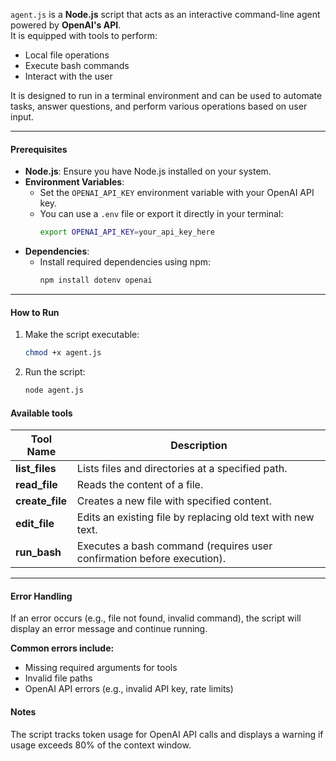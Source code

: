 `agent.js` is a **Node.js** script that acts as an interactive command-line agent powered by **OpenAI's API**.  
It is equipped with tools to perform:

- Local file operations
- Execute bash commands
- Interact with the user

It is designed to run in a terminal environment and can be used to automate tasks, answer questions, and perform various operations based on user input.

---

#### Prerequisites

- **Node.js**: Ensure you have Node.js installed on your system.
- **Environment Variables**:
    - Set the `OPENAI_API_KEY` environment variable with your OpenAI API key.
    - You can use a `.env` file or export it directly in your terminal:
      ```bash
      export OPENAI_API_KEY=your_api_key_here
      ```
- **Dependencies**:
    - Install required dependencies using npm:
      ```bash
      npm install dotenv openai
      ```

---

#### How to Run

1. Make the script executable:
   ```bash
   chmod +x agent.js

2. Run the script:
   ```bash
   node agent.js
   ```

#### Available tools

| Tool Name        | Description                                                            |
| ---------------- | ---------------------------------------------------------------------- |
| **list\_files**  | Lists files and directories at a specified path.                       |
| **read\_file**   | Reads the content of a file.                                           |
| **create\_file** | Creates a new file with specified content.                             |
| **edit\_file**   | Edits an existing file by replacing old text with new text.            |
| **run\_bash**    | Executes a bash command (requires user confirmation before execution). |
****

#### Error Handling

If an error occurs (e.g., file not found, invalid command), the script will display an error message and continue running.

**Common errors include:**

- Missing required arguments for tools
- Invalid file paths
- OpenAI API errors (e.g., invalid API key, rate limits)  


#### Notes

The script tracks token usage for OpenAI API calls and displays a warning if usage exceeds 80% of the context window.

